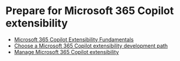# Prepare for Microsoft 365 Copilot extensibility

- [Microsoft 365 Copilot Extensibility Fundamentals](01-extensibility-fundamentals/readme.md)
- [Choose a Microsoft 365 Copilot extensibility development path](02-development-path/readme.md)
- [Manage Microsoft 365 Copilot extensibility](03-manage-extensibility/readme.md)
